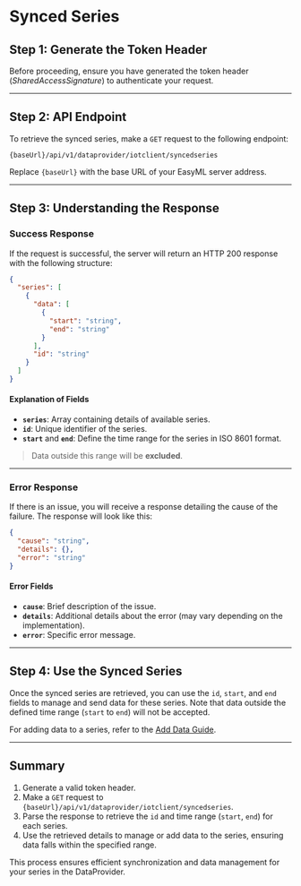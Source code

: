 # Synced Series

## Step 1: Generate the Token Header

Before proceeding, ensure you have generated the token header (_SharedAccessSignature_) to authenticate your request.

---

## Step 2: API Endpoint

To retrieve the synced series, make a `GET` request to the following endpoint:

```http
{baseUrl}/api/v1/dataprovider/iotclient/syncedseries
```

Replace `{baseUrl}` with the base URL of your EasyML server address.

---

## Step 3: Understanding the Response

### Success Response
If the request is successful, the server will return an HTTP 200 response with the following structure:

```json
{
  "series": [
    {
      "data": [
        {
          "start": "string",
          "end": "string"
        }
      ],
      "id": "string"
    }
  ]
}
```

#### Explanation of Fields
- **`series`**: Array containing details of available series.
- **`id`**: Unique identifier of the series.
- **`start`** and **`end`**: Define the time range for the series in ISO 8601 format.
> Data outside this range will be **excluded**.

---

### Error Response
If there is an issue, you will receive a response detailing the cause of the failure. The response will look like this:

```json
{
  "cause": "string",
  "details": {},
  "error": "string"
}
```

#### Error Fields
- **`cause`**: Brief description of the issue.
- **`details`**: Additional details about the error (may vary depending on the implementation).
- **`error`**: Specific error message.

---

## Step 4: Use the Synced Series

Once the synced series are retrieved, you can use the `id`, `start`, and `end` fields to manage and send data for these series. Note that data outside the defined time range (`start` to `end`) will not be accepted.

For adding data to a series, refer to the [Add Data Guide](add-data.md).

---

## Summary

1. Generate a valid token header.
2. Make a `GET` request to `{baseUrl}/api/v1/dataprovider/iotclient/syncedseries`.
3. Parse the response to retrieve the `id` and time range (`start`, `end`) for each series.
4. Use the retrieved details to manage or add data to the series, ensuring data falls within the specified range.

This process ensures efficient synchronization and data management for your series in the DataProvider.